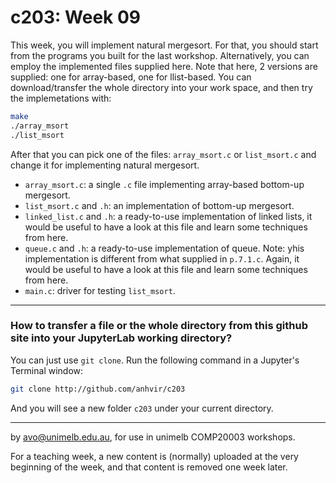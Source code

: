 # c203: Week 09 

This week, you will implement natural mergesort. For that, you should start
from the programs you built for the last workshop. Alternatively, you can
employ the implemented files supplied here. Note that here, 2 versions 
are supplied: one for array-based, one for llist-based. You can download/transfer the whole directory into your work space, and then try the implemetations with:
```bash
make
./array_msort
./list_msort
```
After that you can pick one of the files: `array_msort.c` or `list_msort.c` and change it for implementing natural mergesort. 

  * `array_msort.c`: a single `.c` file implementing array-based bottom-up mergesort.
  * `list_msort.c` and `.h`: an implementation of bottom-up mergesort.
  *  `linked_list.c` and `.h`: a ready-to-use implementation of linked lists, it would be useful to have a look at this file and learn some techniques from here.
  *  `queue.c` and `.h`: a ready-to-use implementation of queue. Note: yhis implementation is different from what supplied in `p.7.1.c`. Again, it would be useful to have a look at this file and learn some techniques from here.
  * `main.c`: driver for testing `list_msort`.

------------------------------------------------------
### How to transfer a file or the whole directory from this github site into your JupyterLab working directory?

You can just use `git clone`. Run the following command in a Jupyter's Terminal window:
```bash
git clone http://github.com/anhvir/c203
```
And you will see a new folder `c203` under your current directory.

-------------------------------------------------------------
by avo@unimelb.edu.au, for use in unimelb COMP20003 workshops.

For a teaching week, a new content is (normally) uploaded at the very beginning of the week, and that content is removed one week later.

